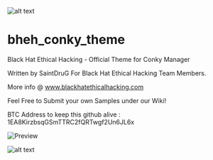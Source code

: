 
![alt text](https://scontent.fnic3-1.fna.fbcdn.net/v/t1.0-9/19399654_301498383593857_6654125625657238679_n.jpg?oh=37993f8b71f5aa6303cddad595802727&oe=5AE63B26)

# bheh_conky_theme
Black Hat Ethical Hacking - Official Theme for Conky Manager 

Written by SaintDruG For Black Hat Ethical Hacking Team Members.

More info @ www.blackhatethicalhacking.com

Feel Free to Submit your own Samples under our Wiki!

BTC Address to keep this github alive : 1EA8KirzbsqGSmTTRC2fQRTwgf2Un6JL6x

![Preview](https://github.com/blackhatethicalhacking/bheh_conky_theme/blob/master/Bheh_theme.png)

![alt text](https://s-media-cache-ak0.pinimg.com/originals/1c/60/81/1c60812102b323ef2c3044aa5b8dcae8.png)
